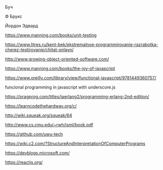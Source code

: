 
Буч

Ф Брукс

Йордон Эдвард

https://www.manning.com/books/unit-testing

https://www.litres.ru/kent-bek/ekstremalnoe-programmirovanie-razrabotka-cherez-testirovanie/chitat-onlayn/

http://www.growing-object-oriented-software.com/

https://www.manning.com/books/the-joy-of-javascript

https://www.oreilly.com/library/view/functional-javascript/9781449360757/

funcional programming in javascript with underscore.js

https://pragprog.com/titles/jaerlang2/programming-erlang-2nd-edition/

https://learncodethehardway.org/c/

http://wiki.squeak.org/squeak/64

http://www.cs.cmu.edu/~rwh/isml/book.pdf

https://github.com/uwu-tech

https://wiki.c2.com/?StructureAndInterpretationOfComputerPrograms

https://devblogs.microsoft.com/

https://reactjs.org/
